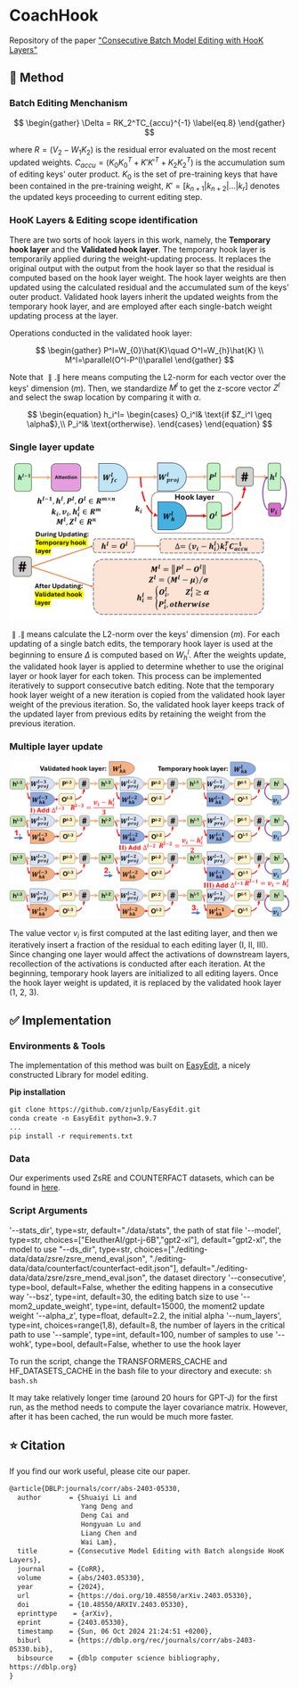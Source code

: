 # CoachHook
Repository of the paper ["Consecutive Batch Model Editing with HooK Layers"](https://arxiv.org/abs/2403.05330)


## 🚀 Method

### Batch Editing Menchanism

$$
\begin{gather}
\Delta = RK_2^TC_{accu}^{-1} \label{eq.8} 
\end{gather}
$$

where $R=(V_2-W_1K_2)$ is the residual error evaluated on the most recent updated weights. $C_{accu}=(K_0K_0^T + K'K'^T + K_2K_2^T)$ is the accumulation sum of editing keys' outer product. $K_0$ is the set of pre-training keys that have been contained in the pre-training weight, $K'=[k_{n+1}|k_{n+2}|...|k_r]$ denotes the updated keys proceeding to current editing step.


### HooK Layers & Editing scope identification
 There are two sorts of hook layers in this work, namely, the **Temporary hook layer** and the **Validated hook layer**. The temporary hook layer is temporarily applied during the weight-updating process. It replaces the original output with the output from the hook layer so that the residual is computed based on the hook layer weight. The hook layer weights are then updated using the calculated residual and the accumulated sum of the keys' outer product. Validated hook layers inherit the updated weights from the temporary hook layer, and are employed after each single-batch weight updating process at the layer.


Operations conducted in the validated hook layer:

$$
\begin{gather}
P^l=W_{0}\hat{K}\quad O^l=W_{h}\hat{K} \\ 
M^l=\parallel(O^l-P^l)\parallel 
\end{gather}
$$

Note that $\parallel . \parallel$ here means computing the L2-norm for each vector over the keys' dimension ($m$). Then, we standardize $M^l$ to get the z-score vector $Z^l$ and select the swap location by comparing it with $\alpha$.

$$
\begin{equation}
h_i^l=
    \begin{cases}
        O_i^l& \text{if  $Z_i^l \geq \alpha$},\\
        P_i^l& \text{ortherwise}.
    \end{cases}
\end{equation}
$$



### Single layer update
<!-- <figure>
    <img src="./Figures/single_layer_update.png"
         alt="single_layer_update">
    <figcaption>Figure 1: Single layer update with hook layer (residual connections are omitted)</figcaption>
</figure> -->

![single_layer_update](./Figures/single_layer_update.png)

$\parallel . \parallel$ means calculate the L2-norm over the keys' dimension ($m$). For each updating of a single batch edits, the temporary hook layer is used at the beginning to ensure $\Delta$ is computed based on $W_{h}^l$. After the weights update, the validated hook layer is applied to determine whether to use the original layer or hook layer for each token. This process can be implemented iteratively to support consecutive batch editing. Note that the temporary hook layer weight of a new iteration is copied from the validated hook layer weight of the previous iteration. So, the validated hook layer keeps track of the updated layer from previous edits by retaining the weight from the previous iteration.



### Multiple layer update
<!-- <figure>
    <img src="./Figures/Multilayer_update.png"
         alt="Multilayer_update">
    <figcaption>Figure 2: Multiple layer update with hook layer (Attention module and the first layer of FFN are omitted)</figcaption>
</figure> -->

![Multilayer_update](./Figures/Multilayer_update.png)

The value vector $v_i$ is first computed at the last editing layer, and then we iteratively insert a fraction of the residual to each editing layer (I, II, III). Since changing one layer would affect the activations of downstream layers, recollection of the activations is conducted after each iteration. At the beginning, temporary hook layers are initialized to all editing layers. Once the hook layer weight is updated, it is replaced by the validated hook layer (1, 2, 3).



## ✅ Implementation

### Environments & Tools

The implementation of this method was built on [EasyEdit](https://github.com/zjunlp/EasyEdit/tree/main), a nicely constructed Library for model editing.

**Pip installation**
```
git clone https://github.com/zjunlp/EasyEdit.git
conda create -n EasyEdit python=3.9.7
...
pip install -r requirements.txt
```

### Data

Our experiments used ZsRE and COUNTERFACT datasets, which can be found in [here](https://drive.google.com/file/d/1WRo2SqqgNtZF11Vq0sF5nL_-bHi18Wi4/view).

### Script Arguments

'--stats_dir', type=str, default="./data/stats", the path of stat file
'--model', type=str, choices=["EleutherAI/gpt-j-6B","gpt2-xl"], default="gpt2-xl", the model to use
"--ds_dir", type=str, choices=["./editing-data/data/zsre/zsre_mend_eval.json", "./editing-data/data/counterfact/counterfact-edit.json"], default="./editing-data/data/zsre/zsre_mend_eval.json", the dataset directory
'--consecutive', type=bool, default=False, whether the editing happens in a consecutive way
'--bsz', type=int, default=30, the editing batch size to use
'--mom2_update_weight', type=int, default=15000, the moment2 update weight
'--alpha_z', type=float, default=2.2, the initial alpha
'--num_layers', type=int, choices=range(1,8), default=8, the number of layers in the critical path to use
'--sample', type=int, default=100, number of samples to use
'--wohk', type=bool, default=False, whether to use the hook layer


To run the script, change the TRANSFORMERS_CACHE and HF_DATASETS_CACHE in the bash file to your directory and execute:
`sh bash.sh`

It may take relatively longer time (around 20 hours for GPT-J) for the first run, as the method needs to compute the layer covariance matrix. However, after it has been cached, the run would be much more faster.


## ⭐ Citation


If you find our work useful, please cite our paper.
```
@article{DBLP:journals/corr/abs-2403-05330,
  author       = {Shuaiyi Li and
                  Yang Deng and
                  Deng Cai and
                  Hongyuan Lu and
                  Liang Chen and
                  Wai Lam},
  title        = {Consecutive Model Editing with Batch alongside HooK Layers},
  journal      = {CoRR},
  volume       = {abs/2403.05330},
  year         = {2024},
  url          = {https://doi.org/10.48550/arXiv.2403.05330},
  doi          = {10.48550/ARXIV.2403.05330},
  eprinttype    = {arXiv},
  eprint       = {2403.05330},
  timestamp    = {Sun, 06 Oct 2024 21:24:51 +0200},
  biburl       = {https://dblp.org/rec/journals/corr/abs-2403-05330.bib},
  bibsource    = {dblp computer science bibliography, https://dblp.org}
}
```
